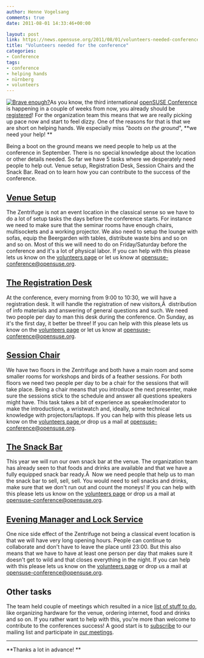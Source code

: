 ```yaml
---
author: Henne Vogelsang
comments: true
date: 2011-08-01 14:33:46+00:00

layout: post
link: https://news.opensuse.org/2011/08/01/volunteers-needed-conference/
title: "Volunteers needed for the conference"
categories:
- Conference
tags:
- conference
- helping hands
- nürnberg
- volunteers
---
```

[![Brave enough?](http://lizards.opensuse.org/wp-content/uploads/2011/07/brave_enough-149x300.png)](http://lizards.opensuse.org/wp-content/uploads/2011/07/brave_enough.png)As you know, the third international [openSUSE Conference](http://conference.opensuse.org/) is happening in a couple of weeks from now, you already should be [registered](http://conference.opensuse.org/indico//confRegistrationFormDisplay.py/display?confId=2)! For the organization team this means that we are really picking up pace now and start to feel dizzy. One of the reasons for that is that we are short on helping hands. We especially miss _"boots on the ground_", **we need your help! **

Being a boot on the ground means we need people to help us at the conference in September. There is no special knowledge about the location or other details needed. So far we have 5 tasks where we desperately need people to help out. Venue setup, Registration Desk, Session Chairs and the Snack Bar. Read on to learn how you can contribute to the success of the conference.


## <!-- more -->[Venue Setup](http://en.opensuse.org/openSUSE:Conference_volunteers#Venue_Setup)


The Zentrifuge is not an event location in the classical sense so we have to do a lot of setup tasks the days before the conference starts. For instance we need to make sure that the seminar rooms have enough chairs, multisockets and a working projector. We also need to setup the lounge with sofas, equip the Beergarden with tables, distribute waste bins and so on and so on. Most of this we will need to do on Friday/Saturday before the conference and it's a lot of physical labor. If you can help with this please lets us know on the [volunteers page](http://en.opensuse.org/openSUSE:Conference_volunteers) or let us know at [opensuse-conference@opensuse.org](mailto:opensuse-conference@opensuse.org).


## [The Registration Desk](http://en.opensuse.org/openSUSE:Conference_volunteers#The_Registration_Desk)


At the conference, every morning from 9:00 to 10:30, we will have a registration desk. It will handle the registration  of new visitors,Â  distribution of info materials and answering of general questions and such. We need two people per day to man this desk during the conference. On Sunday, as it's the first day, it better be three! If you can help with this please lets us know on the [volunteers page](http://en.opensuse.org/openSUSE:Conference_volunteers) or let us know at [opensuse-conference@opensuse.org](mailto:opensuse-conference@opensuse.org).


## [Session Chair](http://en.opensuse.org/openSUSE:Conference_volunteers#Session_Chair)


We have two floors in the Zentrifuge and both have a main room and some smaller rooms for workshops and birds of a feather sessions. For both floors we need two people per day to be a chair for the sessions that will take place. Being a chair means that you introduce the next presenter, make sure the sessions stick to the schedule and answer all questions speakers might have. This task takes a bit of experience as speaker/moderator to make the introductions, a wristwatch and, ideally, some technical knowledge with projectors/laptops. If you can help with this please lets us know on the [volunteers page ](http://en.opensuse.org/openSUSE:Conference_volunteers)or drop us a mail at [opensuse-conference@opensuse.org](mailto:opensuse-conference@opensuse.org).


## [The Snack Bar](http://en.opensuse.org/openSUSE:Conference_volunteers#The_Bar)


This year we will run our own snack bar at the venue. The organization team has already seen to that foods and drinks are available and that we have a fully equipped snack bar ready.Â  Now we need people that help us to man the snack bar to sell, sell, sell. You would need to sell snacks and drinks, make sure that we don't run out and count the moneys! If you can help with this please lets us know on the [volunteers page](http://en.opensuse.org/openSUSE:Conference_volunteers) or drop us a mail at [opensuse-conference@opensuse.org](mailto:opensuse-conference@opensuse.org).


## [Evening Manager and Lock Service](http://en.opensuse.org/openSUSE:Conference_volunteers#Evening_Manager_and_Lock_Service)


One nice side effect of the Zentrifuge not being a classical event location is that we will have very long opening hours. People can continue to collaborate and don't have to leave the place until 23:00. But this also means that we have to have at least one person per day that makes sure it doesn't get to wild and that closes everything in the night. If you can help with this please lets us know on the [volunteers page](http://en.opensuse.org/openSUSE:Conference_volunteers) or drop us a mail at [opensuse-conference@opensuse.org](mailto:opensuse-conference@opensuse.org).


## Other tasks


The team held couple of meetings which resulted in a nice [list of stuff to do](http://en.opensuse.org/openSUSE:Conference_todo_list),  like organizing hardware for the venue, ordering internet, food and  drinks and so on. If you rather want to help with this, you're more than welcome to contribute  to the conferences success!  A good start is to [subscribe](mailto:opensuse-conference+subscribe@opensuse.org) to our  mailing list and participate in [our meetings](http://en.opensuse.org/openSUSE:Conference_meeting).

****

**Thanks a lot in advance!
**		
